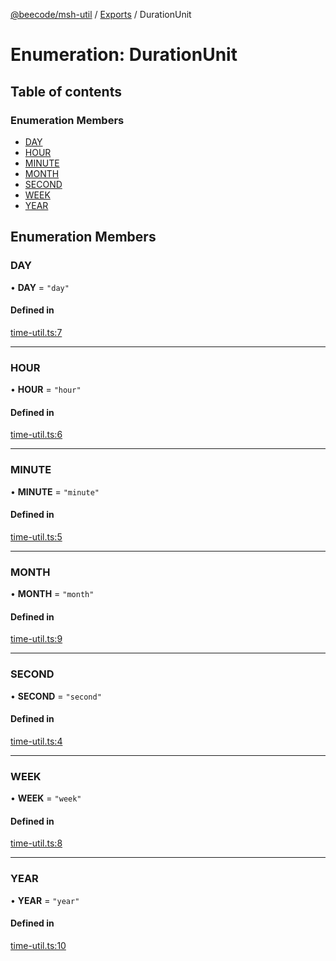 [@beecode/msh-util](../README.md) / [Exports](../modules.md) / DurationUnit

# Enumeration: DurationUnit

## Table of contents

### Enumeration Members

- [DAY](DurationUnit.md#day)
- [HOUR](DurationUnit.md#hour)
- [MINUTE](DurationUnit.md#minute)
- [MONTH](DurationUnit.md#month)
- [SECOND](DurationUnit.md#second)
- [WEEK](DurationUnit.md#week)
- [YEAR](DurationUnit.md#year)

## Enumeration Members

### DAY

• **DAY** = ``"day"``

#### Defined in

[time-util.ts:7](https://github.com/beecode-rs/msh-util/blob/d5f403f/src/time-util.ts#L7)

___

### HOUR

• **HOUR** = ``"hour"``

#### Defined in

[time-util.ts:6](https://github.com/beecode-rs/msh-util/blob/d5f403f/src/time-util.ts#L6)

___

### MINUTE

• **MINUTE** = ``"minute"``

#### Defined in

[time-util.ts:5](https://github.com/beecode-rs/msh-util/blob/d5f403f/src/time-util.ts#L5)

___

### MONTH

• **MONTH** = ``"month"``

#### Defined in

[time-util.ts:9](https://github.com/beecode-rs/msh-util/blob/d5f403f/src/time-util.ts#L9)

___

### SECOND

• **SECOND** = ``"second"``

#### Defined in

[time-util.ts:4](https://github.com/beecode-rs/msh-util/blob/d5f403f/src/time-util.ts#L4)

___

### WEEK

• **WEEK** = ``"week"``

#### Defined in

[time-util.ts:8](https://github.com/beecode-rs/msh-util/blob/d5f403f/src/time-util.ts#L8)

___

### YEAR

• **YEAR** = ``"year"``

#### Defined in

[time-util.ts:10](https://github.com/beecode-rs/msh-util/blob/d5f403f/src/time-util.ts#L10)
